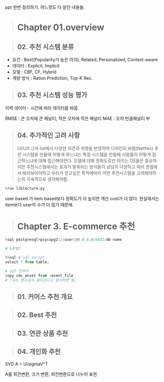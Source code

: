 
ppt 한번 정리하기. 어느정도 다 알던 내용들.
> # Chapter 01.overview

> ## 02. 추천 시스템 분류

- 요건 : Best(Popularity가 높은 아이), Related, Personalized, Context-aware
- 데이터 : Explicit, Implicit
- 모델 : CBF, CF, Hybrid
- 계량 방식 : Ration Prediction, Top-K Rec.


> ## 03. 추천 시스템 성능 평가

이력 데이터 - 시간에 따라 데이터를 바꿈.


RMSE : 큰 오차에 큰 페널티, 작은 오차에 작은 페널티
MAE : 오차 만큼페널티 부
> ## 04. 추가적인 고려 사항
>
> UI/UX 그저 list에서 다양한 의견과 취향을 반영하여 디자인이 바뀜(Netflex)
> 추천 시스템을 만들때 어떻게 하느냐는 특정 시스템을 만들때 사람들이 어떻게 접근하느냐에 대해 접근해야한다. 모델에 대해 정확도로만 따지는 DS들은 중요하지만 추천시스템에서는 효과가 발휘되는 방식들이 상당히 다양하고 여러 관점에서 바라보아야하고 우리가 얻고싶은 목적에따라 어떤 추천시스템을 고려해야하는지 지속적으로 생각해야함.

```python
%run liblecture.py
```

user based 가 item based보다 정확도가 더 높지만 계산 cost가 더 많다. 현실에서는 item보다 user의 수가 더 많기 때문에.


> # Chapter 3. E-commerce 추천
```python
%sql postgresql+psycopg2://user:@0.0.0.0:5432/db-name

# %문법?

%%sql # sql script
select * from table;

# sql 안에서
copy cmc_envet from :event_file
# :뒤는 변수로서 들어간다고 생각하면 됨.
```
> ## 01. 커머스 추천 개요

> ## 02. Best 추천

> ## 03. 연관 상품 추천

> ## 04. 개인화 추천


SVD
A = U\sigmaV^T

A를 회전변환, 크기 변환, 회전변환으로 나누어 표현.